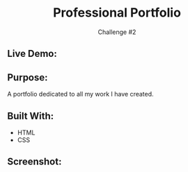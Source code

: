 <h1 align="center">Professional Portfolio</h1>
<p align="center">Challenge #2</p>

## Live Demo: 

## Purpose:
A portfolio dedicated to all my work I have created.

## Built With:
* HTML
* CSS

## Screenshot:
